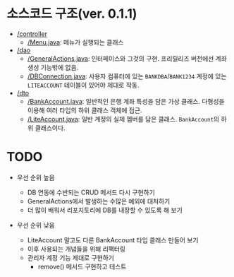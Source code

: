# 소스코드 구조(ver. 0.1.1)

- [/controller](../../999999_ETC/0_docs/1_Exercisesexample-program/controller/)
    - [/Menu.java](../../999999_ETC/0_docs/1_Exercisesexample-program/controller/Menu.java): 메뉴가 실행되는 클래스
- [/dao](../../999999_ETC/0_docs/1_Exercisesexample-program/dao/)
    - [/GeneralActions.java](../../999999_ETC/0_docs/1_Exercisesexample-program/dao/GeneralActions.java): 인터페이스와 그것의 구현. 프리릴리즈 버전에선 계좌 생성 기능밖에 없음.
    - [/DBConnection.java](../../999999_ETC/0_docs/1_Exercisesexample-program/dao/DBConnection.java): 사용자 컴퓨터에 있는 `BANKDBA`/`BANK1234` 계정에 있는 `LITEACCOUNT` 테이블이 있어야 제대로 작동.
- [/dto](../../999999_ETC/0_docs/1_Exercisesexample-program/dto/)
    - [/BankAccount.java](../../999999_ETC/0_docs/1_Exercisesexample-program/dto/BankAccount.java): 일반적인 은행 계좌 특성을 담은 가상 클래스. 다형성을 이용해 여러 타입의 하위 클래스 객체에 접근.
    - [/LiteAccount.java](../../999999_ETC/0_docs/1_Exercisesexample-program/dto/LiteAccount.java): 일반 계정의 실제 멤버를 담은 클래스. `BankAccount`의 하위 클래스이다.

# TODO

- 우선 순위 높음
    - DB 연동에 수반되는 CRUD 메서드 다시 구현하기
    - GeneralActions에서 발생하는 수많은 예외에 대처하기
    - 더 많이 배워서 리포지토리에 DB를 내장할 수 있도록 해 보기

- 우선 순위 낮음
    - LiteAccount 말고도 다른 BankAccount 타입 클래스 만들어 보기
    - 이후 사용되는 개념들을 위해 리팩터링
    - 관리자 계정 기능 제대로 구현하기
        - remove() 메서드 구현하고 테스트